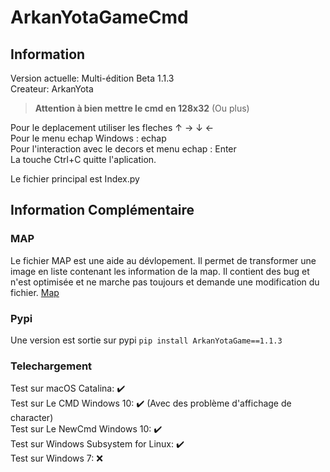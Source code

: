 # ArkanYotaGameCmd
## Information
Version actuelle: Multi-édition Beta 1.1.3    
Createur: ArkanYota

> **Attention à bien mettre le cmd en 128x32** (Ou plus) 

Pour le deplacement utiliser les fleches ↑ → ↓ ←   
Pour le menu echap Windows : echap    
Pour l'interaction avec le decors et menu echap : Enter   
La touche Ctrl+C quitte l'aplication.    

Le fichier principal est Index.py

## Information Complémentaire
### MAP
Le fichier MAP est une aide au dévlopement. Il permet de transformer une image en liste contenant les information de la map. Il contient des bug et n'est optimisée et ne marche pas toujours et demande une modification du fichier.
[Map](https://github.com/ARKANYOTA/ArkanYotaGameCmd/blob/Version-2.0.0/MAP/MAP.png)
### Pypi
Une version est sortie sur pypi ```pip install ArkanYotaGame==1.1.3```
### Telechargement
Test sur macOS Catalina: :heavy_check_mark:    
Test sur Le CMD Windows 10: :heavy_check_mark: (Avec des problème d'affichage de character)    
Test sur Le NewCmd Windows 10: :heavy_check_mark:      
Test sur Windows Subsystem for Linux: :heavy_check_mark:    
Test sur Windows 7: :x:    

